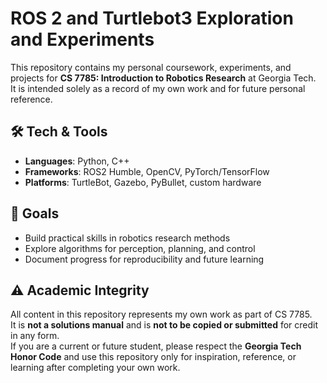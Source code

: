 # ROS 2 and Turtlebot3 Exploration and Experiments

This repository contains my personal coursework, experiments, and projects for **CS 7785: Introduction to Robotics Research** at Georgia Tech.  
It is intended solely as a record of my own work and for future personal reference.

## 🛠️ Tech & Tools
- **Languages**: Python, C++
- **Frameworks**: ROS2 Humble, OpenCV, PyTorch/TensorFlow
- **Platforms**: TurtleBot, Gazebo, PyBullet, custom hardware

## 🚀 Goals
- Build practical skills in robotics research methods
- Explore algorithms for perception, planning, and control
- Document progress for reproducibility and future learning

## ⚠️ Academic Integrity
All content in this repository represents my own work as part of CS 7785.  
It is **not a solutions manual** and is **not to be copied or submitted** for credit in any form.  
If you are a current or future student, please respect the **Georgia Tech Honor Code** and use this repository only for inspiration, reference, or learning after completing your own work.
